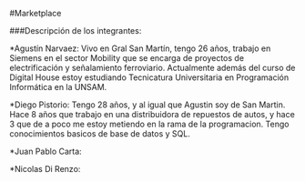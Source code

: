 #Marketplace

###Descripción de los integrantes:

\*Agustín Narvaez:
Vivo en Gral San Martín, tengo 26 años, trabajo en Siemens en el sector Mobility que se encarga de proyectos de electrificación y señalamiento ferroviario. Actualmente además del curso de Digital House estoy estudiando Tecnicatura Universitaria en Programación Informática en la UNSAM.

\*Diego Pistorio:
Tengo 28 años, y al igual que Agustin soy de San Martin. Hace 8 años que trabajo en una distribuidora de repuestos de autos, y hace 3 que de a poco me estoy metiendo en la rama de la programacion. Tengo conocimientos basicos de base de datos y SQL.

\*Juan Pablo Carta:

\*Nicolas Di Renzo:
